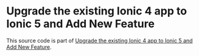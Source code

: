 # Upgrade the existing Ionic 4 app to Ionic 5 and Add New Feature

This source code is part of [Upgrade the existing Ionic 4 app to Ionic 5 and Add New Feature]().
